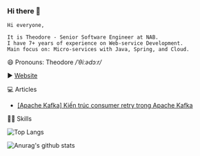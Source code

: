 ### Hi there 👋

```
Hi everyone,

It is Theodore - Senior Software Engineer at NAB.
I have 7+ years of experience on Web-service Development.
Main focus on: Micro-services with Java, Spring, and Cloud.
```
😄 Pronouns: Theodore */ˈθiːədɔːr/*

▶ [Website](https://hieuthinh-cse.github.io/)

💻 Articles

- [[Apache Kafka] Kiến trúc consumer retry trong Apache Kafka](https://viblo.asia/p/apache-kafka-kien-truc-consumer-retry-trong-apache-kafka-ByEZkvWgKQ0)

💪🏿 Skills

![Top Langs](https://github-readme-stats.vercel.app/api/top-langs/?username=hieuthinh-cse&layout=compact&theme=algolia)

![Anurag's github stats](https://github-readme-stats.vercel.app/api?username=hieuthinh-cse&count_private=true&theme=algolia&show_icons=true)

<!--
**hieuthinh-cse/hieuthinh-cse** is a ✨ _special_ ✨ repository because its `README.md` (this file) appears on your GitHub profile.

Here are some ideas to get you started:

- 🔭 I’m currently working on ...
- 🌱 I’m currently learning ...
- 👯 I’m looking to collaborate on ...
- 🤔 I’m looking for help with ...
- 💬 Ask me about ...
- 📫 How to reach me: ...
- 😄 Pronouns: ...
- ⚡ Fun fact: ...
-->
